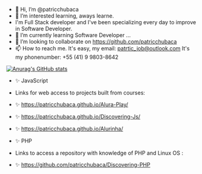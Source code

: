 
- 👋 Hi, I’m @patricchubaca
- 👀  I’m interested learning, aways learne.
- I'm Full Stack developer and I've been specializing every day to improve in Software Developer.
- 🌱 I’m currently learning Software Developer ...
- 💞️ I’m looking to collaborate on https://github.com/patricchubaca
- 📫 How to reach me. It's easy, my email: patrtic_job@outlook.com It's my phonenumber: +55 (41) 9 9803-8642

[![Anurag's GitHub stats](https://github-readme-stats.vercel.app/api?username=anuraghazra)](https://github.com/anuraghazra/github-readme-stats)

-  ✨ JavaScript
  - Links for web access to projects built from courses:
  -  ✨ https://patricchubaca.github.io/Alura-Play/
  -  ✨ https://patricchubaca.github.io/Discovering-Js/
  -  ✨ https://patricchubaca.github.io/Alurinha/

-  ✨ PHP
  - Links to access a repository with knowledge of PHP and Linux OS :
  - ✨ https://github.com/patricchubaca/Discovering-PHP

